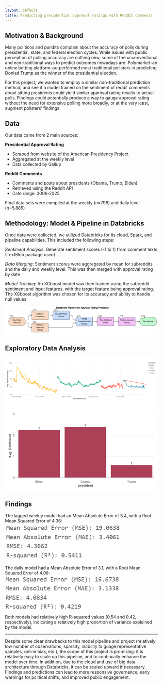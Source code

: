 ```yaml
---
layout: default
title: Predicting presidential approval ratings with Reddit comments
---
```


## Motivation & Background
Many politicos and pundits complain about the accuracy of polls during presidential, state, and federal election cycles. While issues with public perception of polling accuracy are nothing new, some of the unconventional and non-traditional ways to predict outcomes nowadays are: Polymarket–an online betting platform–outperformed most traditional pollsters in predicting Donlad Trump as the winner of the presidential election. 

For this project, we wanted to employ a similar non-traditional prediction method, and see if a model trained on the sentiment of reddit comments about sitting presidents could yield similar approval rating results to actual polls. Findings could potentially produce a way to gauge approval rating without the need for extensive polling more broadly, or at the very least, augment pollsters’ findings. 

## Data
Our data came from 2 main sources: 

**Presidential Approval Rating**
- Scraped from website of the [American Presidency Project](https://www.presidency.ucsb.edu/statistics/data/presidential-job-approval-all-data)
- Aggregated at the weekly level
- Data collected by Gallup
  
**Reddit Comments**
- Comments and posts about presidents (Obama, Trump, Biden)
- Retrieved using the Reddit API
- Date range: 2009-2025

Final data sets were compiled at the weekly (n=796) and daily level (n=5,885)

## Methodology: Model & Pipeline in Databricks
Once data were collected, we utilized Databricks for its cloud, Spark, and pipeline capabilities. This included the following steps:

*Sentiment Analysis*: Generate sentiment scores (-1 to 1) from comment texts (TextBlob package used)

*Data Merging*: Sentiment scores were aggregated by mean for subreddits and the daily and weekly level. This was then merged with approval rating by date

*Model Training*: An XGboost model was then trained using the subreddit sentiment and input features, with the target feature being approval rating. The XGboost algorithm was chosen for its accuracy and ability to handle null values

![Pipeline Diagram](visuals/pipeline_databricks.png)

## Exploratory Data Analysis
![Approval Ratings over time by President](visuals/pres_approval_overtime.png)
![Average Sentiment Scores (Rounded) for past 3 Presidents](visuals/pres_sentiment_avg.png)


## Findings

The lagged weekly model had an Mean Absolute Error of 3.4, with a Root Mean Squared Error of 4.36:  
![XGboost - Weekly Lagged Model Performance](visuals/model_lag_weekly.png)

The daily model had a Mean Absolute Error of 3.1, with a Root Mean Squared Error of 4.08:
![XGboost - Daily Model Performance](visuals/model_daily.png)

Both models had relatively high R-squared values (0.54 and 0.42, respectively), indicating a relatively high proportion of variance explained by the model. 

---
Despite some clear drawbacks to this model pipeline and project (relatively low number of observations, sparsity, inability to guage representative samples, online bias, etc.), the scope of this project is promising: it is relatively easy to scale up this pipeline, and to continually enhance the model over time. In addition, due to the cloud and use of big data architecture through Databricks, it can be scaled upward if necessary. Findings and predictions can lead to more responsive governance, early warnings for political shifts, and improved public engagement.

